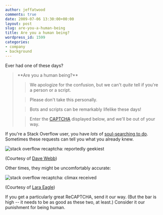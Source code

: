```yaml
---
author: jeffatwood
comments: true
date: 2009-07-06 13:30:00+00:00
layout: post
slug: are-you-a-human-being
title: Are you a human being?
wordpress_id: 1599
categories:
- company
- background
---
```


Ever had one of these days?





<blockquote>
**Are you a human being?**

> 
> We apologize for the confusion, but we can't _quite_ tell if you're a person or a script.
> 
> 

> 
> Please don't take this personally.
> 
> 

> 
> Bots and scripts can be remarkably lifelike these days!
> 
> 

> 
> Enter the [CAPTCHA](http://en.wikipedia.org/wiki/Captcha) displayed below, and we'll be out of your way.
> 
> 
</blockquote>





If you're a Stack Overflow user, you have _lots_ of [soul-searching to do](http://www.amazon.com/dp/0316491977/?tag=codinghorror-20). Sometimes these requests can tell you what you already knew.



![stack overflow recaptcha: reportedly geekiest](/blog/images/2009-07-06-are-you-a-human-being/stack-overflow-captcha-reportedly-geekiest.jpg)



(Courtesy of [Dave Webb](http://stackoverflow.com/users/3171/dave-webb))



Other times, they might be uncomfortably accurate:



![stack overflow recaptcha: climax received](/blog/images/2009-07-06-are-you-a-human-being/stack-overflow-captcha-climax-received.jpg)



(Courtesy of [Lara Eagle](http://twitter.com/lara_eagle))



If you get a particularly great ReCAPTCHA, send it our way. (But the bar is high -- it needs to be as good as these two, at least.) Consider it our punishment for being human.

